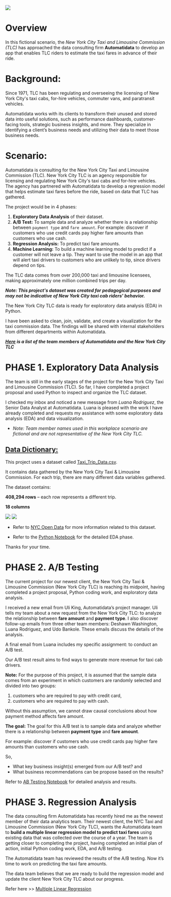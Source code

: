 ![](automatidata_image.jpeg)

# Overview 

In this fictional scenario, the *New York City Taxi and Limousine Commission (TLC)* has approached the data consulting firm **Automatidata** to develop an app that enables TLC riders to estimate the taxi fares in advance of their ride.

# Background:

Since 1971, TLC has been regulating and overseeing the licensing of New York City's taxi cabs, for-hire vehicles, commuter vans, and paratransit vehicles.

Automatidata works with its clients to transform their unused and stored data into useful solutions, such as performance dashboards, customer-facing tools, strategic business insights, and more. They specialize in identifying a client’s business needs and utilizing their data to meet those business needs. 

# Scenario:

Automatidata is consulting for the New York City Taxi and Limousine Commission (TLC). New York City TLC is an agency responsible for licensing and regulating New York City's taxi cabs and for-hire vehicles. The agency has partnered with Automatidata to develop a regression model that helps estimate taxi fares before the ride, based on data that TLC has gathered. 

The project would be in 4 phases:
1. **Exploratory Data Analysis** of their dataset.
2. **A/B Test:** To sample data and analyze whether there is a relationship between `payment type` and `fare amount`. For example: discover if customers who use credit cards pay higher fare amounts than customers who use cash.
3. **Regression Analysis:** To predict taxi fare amounts.
4. **Machine Learning:** To build a machine learning model to predict if a customer will not leave a tip. They want to use the model in an app that will alert taxi drivers to customers who are unlikely to tip, since drivers depend on tips.

The TLC data comes from over 200,000 taxi and limousine licensees, making approximately one million combined trips per day.

**_Note: This project's dataset was created for pedagogical purposes and may not be indicative of New York City taxi cab riders' behavior._**

The New York City TLC data is ready for exploratory data analysis (EDA) in Python. 

I have been asked to clean, join, validate, and create a visualization for the taxi commission data. The findings will be shared with internal stakeholders from different departments within Automatidata.

_**[Here](Members_List.md) is a list of the team members of Automatidata and the New York City TLC**_

# PHASE 1. Exploratory Data Analysis

The team is still in the early stages of the project for the New York City Taxi and Limousine Commission (TLC). So far, I have completed a project proposal and used Python to inspect and organize the TLC dataset.

I checked my inbox and noticed a new message from _Luana Rodriguez_, the Senior Data Analyst at Automatidata. Luana is pleased with the work I have already completed and requests my assistance with some exploratory data analysis (EDA) and data visualization. 

* _Note: Team member names used in this workplace scenario are fictional and are not representative of the New York City TLC._

## <ins>Data Dictionary:
This project uses a dataset called [Taxi_Trip_Data.csv](2017_Yellow_Taxi_Trip_Data.csv).

It contains data gathered by the New York City Taxi & Limousine Commission. For each trip, there are many different data variables gathered. 

The dataset contains:

**408,294 rows** – each row represents a different trip.

**18 columns**

![](dic1.PNG)
![](dic2.PNG)



- Refer to [NYC Open Data](https://data.cityofnewyork.us/Transportation/2017-Yellow-Taxi-Trip-Data/biws-g3hs) for more information related to this dataset.


- Refer to the [Python Notebook](Exploratory_Data_Analysis.ipynb) for the detailed EDA phase. 


Thanks for your time.


# PHASE 2. A/B Testing

The current project for our newest client, the New York City Taxi & Limousine Commission (New York City TLC) is reaching its midpoint, having completed a project proposal, Python coding work, and exploratory data analysis.

I received a new email from Uli King, Automatidata’s project manager. Uli tells my team about a new request from the New York City TLC: to analyze the relationship between **fare amount** and **payment type**. I also discover follow-up emails from three other team members: Deshawn Washington, Luana Rodriguez, and Udo Bankole. These emails discuss the details of the analysis. 

A final email from Luana includes my specific assignment: to conduct an A/B test. 

Our A/B test result aims to find ways to generate more revenue for taxi cab drivers.

**Note:** For the purpose of this project, it is assumed that the sample data comes from an experiment in which customers are randomly selected and divided into two groups: 

1) customers who are required to pay with credit card, 
2) customers who are required to pay with cash. 

Without this assumption, we cannot draw causal conclusions about how payment method affects fare amount.

**The goal:** The goal for this A/B test is to sample data and analyze whether there is a relationship between **payment type** and **fare amount**. 

For example: discover if customers who use credit cards pay higher fare amounts than customers who use cash.

So, 
* What key business insight(s) emerged from our A/B test? and
* What business recommendations can be propose based on the results?
  
Refer to [AB Testing Notebook](AB_Testing.ipynb) for detailed analysis and results.


# PHASE 3. Regression Analysis
The data consulting firm Automatidata has recently hired me as the newest member of their data analytics team. Their newest client, the NYC Taxi and Limousine Commission (New York City TLC), wants the Automatidata team to **build a multiple linear regression model to predict taxi fares** using existing data that was collected over the course of a year. The team is getting closer to completing the project, having completed an initial plan of action, initial Python coding work, EDA, and A/B testing.

The Automatidata team has reviewed the results of the A/B testing. Now it’s time to work on predicting the taxi fare amounts. 

The data team believes that we are ready to build the regression model and update the client New York City TLC about our progress.

Refer here >> [Multiple Linear Regression](Regression%20_Analysis.ipynb)



